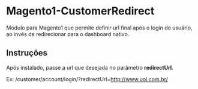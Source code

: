 # Magento1-CustomerRedirect
Módulo para Magento1 que permite definir url final após o login do usuário, ao invés de redirecionar para o dashboard nativo.

## Instruções
Após instalado, passe a url que desejada no parâmetro **redirectUrl**.

Ex: /customer/account/login/?redirectUrl=http://www.uol.com.br/
